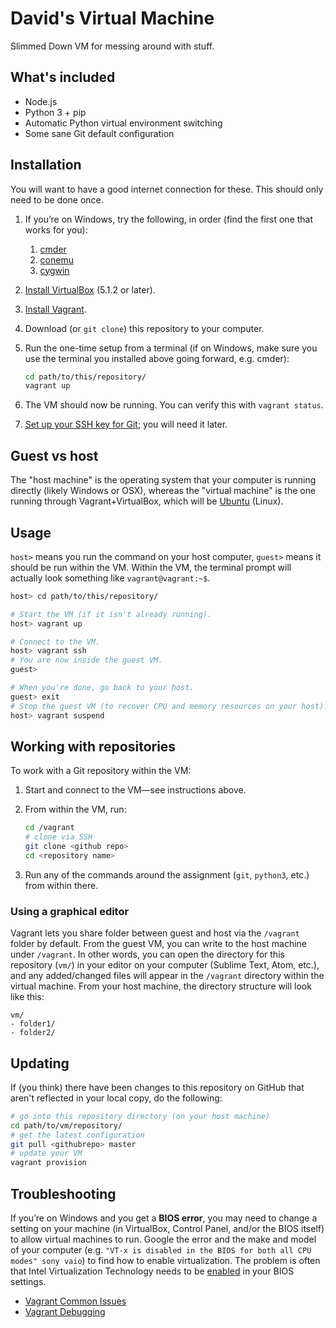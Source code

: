# David's Virtual Machine

Slimmed Down VM for messing around with stuff.

## What's included

* Node.js
* Python 3 + pip
* Automatic Python virtual environment switching
* Some sane Git default configuration

## Installation

You will want to have a good internet connection for these. This should only need to be done once.

1. If you’re on Windows, try the following, in order (find the first one that works for you):
    1. [cmder](http://cmder.net/)
    1. [conemu](https://conemu.github.io/)
    1. [cygwin](https://cygwin.com/)
2. [Install VirtualBox](https://www.virtualbox.org/wiki/Downloads) (5.1.2 or later).
3. [Install Vagrant](https://www.vagrantup.com/downloads.html).
4. Download (or `git clone`) this repository to your computer.
5. Run the one-time setup from a terminal (if on Windows, make sure you use the terminal you installed above going forward, e.g. cmder):

    ```bash
    cd path/to/this/repository/
    vagrant up
    ```

6. The VM should now be running. You can verify this with `vagrant status`.
7. [Set up your SSH key for Git](https://help.github.com/articles/generating-a-new-ssh-key-and-adding-it-to-the-ssh-agent/); you will need it later.

## Guest vs host

The "host machine" is the operating system that your computer is running directly (likely Windows or OSX), whereas the "virtual machine" is the one running through Vagrant+VirtualBox, which will be [Ubuntu](http://www.ubuntu.com/desktop) (Linux).

## Usage

`host>` means you run the command on your host computer, `guest>` means it should be run within the VM. Within the VM, the terminal prompt will actually look something like `vagrant@vagrant:~$`.

```bash
host> cd path/to/this/repository/

# Start the VM (if it isn't already running).
host> vagrant up

# Connect to the VM.
host> vagrant ssh
# You are now inside the guest VM.
guest>

# When you're done, go back to your host.
guest> exit
# Stop the guest VM (to recover CPU and memory resources on your host).
host> vagrant suspend
```

## Working with repositories

To work with a Git repository within the VM:

1. Start and connect to the VM—see instructions above.
1. From within the VM, run:

    ```bash
    cd /vagrant
    # clone via SSH
    git clone <github repo>
    cd <repository name>
    ```

1. Run any of the commands around the assignment (`git`, `python3`, etc.) from within there.

### Using a graphical editor

Vagrant lets you share folder between guest and host via the `/vagrant` folder by default. From the guest VM, you can write to the host machine under `/vagrant`. In other words, you can open the directory for this repository (`vm/`) in your editor on your computer (Sublime Text, Atom, etc.), and any added/changed files will appear in the `/vagrant` directory within the virtual machine. From your host machine, the directory structure will look like this:

```
vm/
- folder1/
- folder2/
```

## Updating

If (you think) there have been changes to this repository on GitHub that aren't reflected in your local copy, do the following:

```bash
# go into this repository directory (on your host machine)
cd path/to/vm/repository/
# get the latest configuration
git pull <githubrepo> master
# update your VM
vagrant provision
```

## Troubleshooting

If you’re on Windows and you get a **BIOS error**, you may need to change a setting on your machine (in VirtualBox, Control Panel, and/or the BIOS itself) to allow virtual machines to run. Google the error and the make and model of your computer (e.g. `"VT-x is disabled in the BIOS for both all CPU modes" sony vaio`) to find how to enable virtualization. The problem is often that Intel Virtualization Technology needs to be [enabled](http://www.howtogeek.com/213795/how-to-enable-intel-vt-x-in-your-computers-bios-or-uefi-firmware/) in your BIOS settings.

* [Vagrant Common Issues](https://www.vagrantup.com/docs/virtualbox/common-issues.html)
* [Vagrant Debugging](https://www.vagrantup.com/docs/other/debugging.html)
